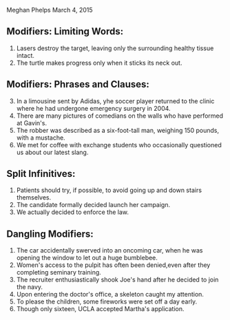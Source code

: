 Meghan Phelps
March 4, 2015

## Modifiers: Limiting Words:

1. Lasers destroy the target, leaving only the surrounding healthy tissue intact.
2. The turtle makes progress only when it sticks its neck out.

## Modifiers: Phrases and Clauses:

3.  In a limousine sent by Adidas, yhe soccer player returned to the clinic where he had undergone emergency surgery in 2004.
4. There are many pictures of comedians on the walls who have performed at Gavin's.
5. The robber was described as a six-foot-tall man, weighing 150 pounds, with a mustache.
6. We met for coffee with exchange students who occasionally questioned us about our latest slang.

## Split Infinitives:

1. Patients should try, if possible, to avoid going up and down stairs themselves.
2. The candidate formally decided launch her campaign.
3. We actually decided to enforce the law.

## Dangling Modifiers:

1. The car accidentally swerved into an oncoming car, when he was opening the window to let out a huge bumblebee.
2. Women's access to the pulpit has often been denied,even after they completing seminary training.
3. The recruiter enthusiastically shook Joe's hand after he decided to join the navy.
4. Upon entering the doctor's office, a skeleton caught my attention.
5. To please the children, some fireworks were set off a day early.
6. Though only sixteen, UCLA accepted Martha's application.
